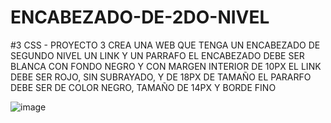 # ENCABEZADO-DE-2DO-NIVEL
#3 CSS - PROYECTO 3  CREA UNA WEB QUE TENGA UN ENCABEZADO DE SEGUNDO NIVEL  UN LINK Y UN PARRAFO  EL ENCABEZADO DEBE SER BLANCA CON FONDO NEGRO Y CON MARGEN INTERIOR DE 10PX  EL LINK DEBE SER ROJO, SIN SUBRAYADO, Y DE 18PX DE TAMAÑO  EL PARARFO DEBE SER DE COLOR NEGRO, TAMAÑO DE 14PX Y BORDE FINO


![image](https://github.com/JhojanBinary/ENCABEZADO-DE-2DO-NIVEL/assets/102551448/84b1bc97-d548-42ff-925f-0e5f62e84151)
